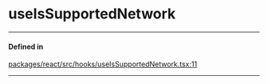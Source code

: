 # useIsSupportedNetwork
---

#### Defined in
[packages/react/src/hooks/useIsSupportedNetwork.tsx:11](https://github.com/fuellabs/fuel-connectors/blob/main/packages/react/src/hooks/useIsSupportedNetwork.tsx#L11)

___
